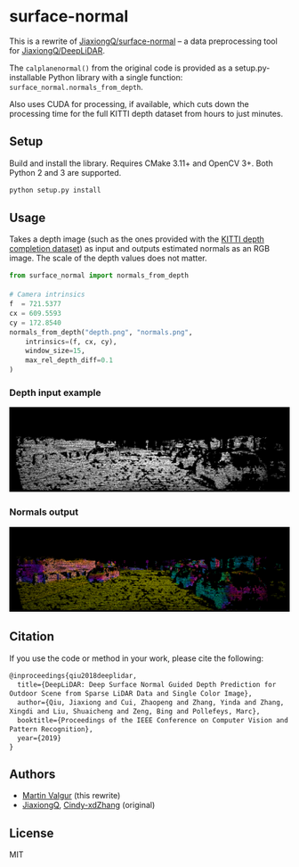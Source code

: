 # surface-normal
This is a rewrite of [JiaxiongQ/surface-normal](https://github.com/JiaxiongQ/surface-normal) –
a data preprocessing tool for [JiaxiongQ/DeepLiDAR](https://github.com/JiaxiongQ/DeepLiDAR).

The `calplanenormal()` from the original code is provided as a setup.py-installable Python
library with a single function: `surface_normal.normals_from_depth`.

Also uses CUDA for processing, if available, which cuts down the processing time for the full KITTI depth dataset from hours to just minutes.

## Setup

Build and install the library. Requires CMake 3.11+ and OpenCV 3+. Both Python 2 and 3 are supported. 
```bash
python setup.py install
```

## Usage

Takes a depth image (such as the ones provided with the [KITTI depth completion dataset](http://www.cvlibs.net/datasets/kitti/eval_depth.php?benchmark=depth_completion))
as input and outputs estimated normals as an RGB image.
The scale of the depth values does not matter.

```python
from surface_normal import normals_from_depth

# Camera intrinsics
f  = 721.5377
cx = 609.5593
cy = 172.8540
normals_from_depth("depth.png", "normals.png",
    intrinsics=(f, cx, cy),
    window_size=15,
    max_rel_depth_diff=0.1
)
```

### Depth input example 

![depth](depth.png)

### Normals output
![normals](normals.png)

## Citation
If you use the code or method in your work, please cite the following:  
```
@inproceedings{qiu2018deeplidar,
  title={DeepLiDAR: Deep Surface Normal Guided Depth Prediction for Outdoor Scene from Sparse LiDAR Data and Single Color Image},
  author={Qiu, Jiaxiong and Cui, Zhaopeng and Zhang, Yinda and Zhang, Xingdi and Liu, Shuaicheng and Zeng, Bing and Pollefeys, Marc},
  booktitle={Proceedings of the IEEE Conference on Computer Vision and Pattern Recognition},
  year={2019}
}
```

## Authors
* [Martin Valgur](https://github.com/valgur) (this rewrite)
* [JiaxiongQ](https://github.com/JiaxiongQ), [Cindy-xdZhang](https://github.com/Cindy-xdZhang) (original)

## License
MIT
